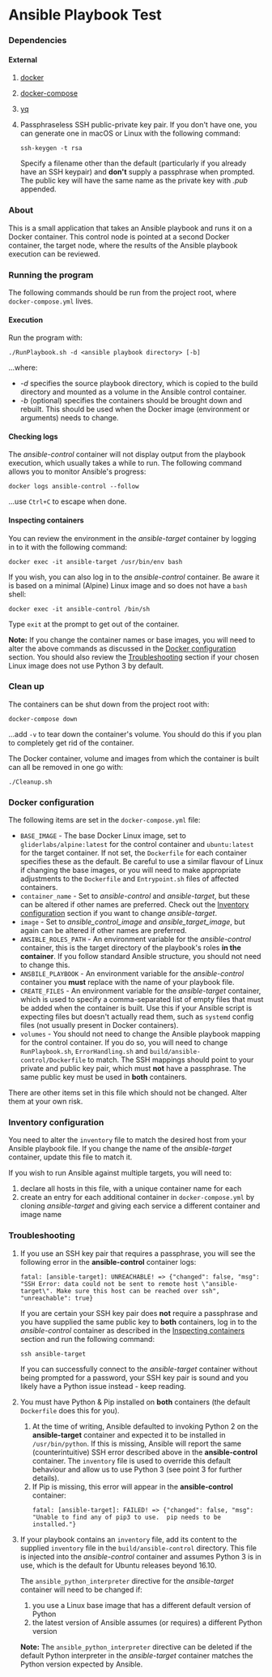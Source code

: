 # Ansible Playbook Test

### Dependencies
#### External
1. [docker](https://docs.docker.com)
2. [docker-compose](https://docs.docker.com/compose/)
3. [yq](http://mikefarah.github.io/yq/)
4. Passphraseless SSH public-private key pair.  If you don't have one, you can
   generate one in macOS or Linux with the following command:
  
   ```
   ssh-keygen -t rsa
   ```
  
   Specify a filename other than the default (particularly if you already have
   an SSH keypair) and **don't** supply a passphrase when prompted.  The public
   key will have the same name as the private key with *.pub* appended.

### About
This is a small application that takes an Ansible playbook and runs it on a
Docker container.  This control node is pointed at a second Docker container,
the target node, where the results of the Ansible playbook execution can be
reviewed.

### Running the program
The following commands should be run from the project root, where
`docker-compose.yml` lives.

#### Execution
Run the program with:

```
./RunPlaybook.sh -d <ansible playbook directory> [-b]
```

...where:
 
* *-d* specifies the source playbook directory, which is copied to the build
  directory and mounted as a volume in the Ansible control container.
* *-b* (optional) specifies the containers should be brought down and rebuilt.
  This should be used when the Docker image (environment or arguments) needs to
  change.

#### Checking logs  
The *ansible-control* container will not display output from the playbook
execution, which usually takes a while to run.  The following command allows you
to monitor Ansible's progress:

```
docker logs ansible-control --follow
```

...use `Ctrl+C` to escape when done.

#### Inspecting containers
You can review the environment in the *ansible-target* container by logging in
to it with the following command:

```
docker exec -it ansible-target /usr/bin/env bash
```

If you wish, you can also log in to the *ansible-control* container.  Be aware
it is based on a minimal (Alpine) Linux image and so does not have a `bash`
shell:

```
docker exec -it ansible-control /bin/sh
```

Type `exit` at the prompt to get out of the container.

**Note:** If you change the container names or base images, you will need to
alter the above commands as discussed in the [Docker
configuration](#docker-configuration) section.  You should also review the
[Troubleshooting](#troubleshooting) section if your chosen Linux image does not
use Python 3 by default.

### Clean up
The containers can be shut down from the project root with:

```
docker-compose down
```

...add `-v` to tear down the container's volume.  You should do this if you plan
to completely get rid of the container.

The Docker container, volume and images from which the container is built can
all be removed in one go with:

```
./Cleanup.sh
```

### Docker configuration
The following items are set in the `docker-compose.yml` file:

* `BASE_IMAGE` - The base Docker Linux image, set to `gliderlabs/alpine:latest`
  for the control container and `ubuntu:latest` for the target container.  If
  not set, the `Dockerfile` for each container specifies these as the default.
  Be careful to use a similar flavour of Linux if changing the base images, or
  you will need to make appropriate adjustments to the `Dockerfile` and
  `Entrypoint.sh` files of affected containers.
* `container_name` - Set to *ansible-control* and *ansible-target*, but these
  can be altered if other names are preferred.  Check out the [Inventory
  configuration](#inventory-configuration) section if you want to change
  *ansible-target*.
* `image` - Set to *ansible_control_image* and *ansible_target_image*, but again
  can be altered if other names are preferred.
* `ANSIBLE_ROLES_PATH` - An environment variable for the *ansible-control*
  container, this is the target directory of the playbook's roles **in the
  container**.  If you follow standard Ansible structure, you should not need to
  change this.
* `ANSBILE_PLAYBOOK` - An environment variable for the *ansible-control*
  container you **must** replace with the name of your playbook file.
* `CREATE_FILES` - An environment variable for the *ansible-target* container,
  which is used to specify a comma-separated list of empty files that must be
  added when the container is built.  Use this if your Ansible script is
  expecting files but doesn't actually read them, such as `systemd` config files
  (not usually present in Docker containers).
* `volumes` - You should not need to change the Ansible playbook mapping for the
  control container.  If you do so, you will need to change `RunPlaybook.sh`,
  `ErrorHandling.sh` and `build/ansible-control/Dockerfile` to match.  The SSH
  mappings should point to your private and public key pair, which must **not**
  have a passphrase.  The same public key must be used in **both** containers.

There are other items set in this file which should not be changed.  Alter them
at your own risk.

### Inventory configuration
You need to alter the `inventory` file to match the desired host from your
Ansible playbook file.  If you change the name of the *ansible-target*
container, update this file to match it.
  
If you wish to run Ansible against multiple targets, you will need to:
1. declare all hosts in this file, with a unique container name for each
2. create an entry for each additional container in `docker-compose.yml` by
   cloning *ansible-target* and giving each service a different container and
   image name

### Troubleshooting
1. If you use an SSH key pair that requires a passphrase, you will see the
   following error in the **ansible-control** container logs:
   ```
   fatal: [ansible-target]: UNREACHABLE! => {"changed": false, "msg": "SSH Error: data could not be sent to remote host \"ansible-target\". Make sure this host can be reached over ssh", "unreachable": true}
   ```
   If you are certain your SSH key pair does **not** require a passphrase and
   you have supplied the same public key to **both** containers, log in
   to the *ansible-control* container as described in the [Inspecting
   containers](#inspecting-containers) section and run the following command:
   ```
   ssh ansible-target
   ```
   If you can successfully connect to the *ansible-target* container without
   being prompted for a password, your SSH key pair is sound and you likely have
   a Python issue instead - keep reading.
2. You must have Python & Pip installed on **both** containers (the default
   `Dockerfile` does this for you).
    1. At the time of writing, Ansible defaulted to invoking Python 2 on the
       **ansible-target** container and expected
       it to be installed in `/usr/bin/python`.  If this is missing, Ansible
       will report the same (counterintuitive) SSH error described above in the
       **ansible-control** container.  The `inventory` file is used to override
       this default behaviour and allow us to use Python 3 (see point 3 for
       further details).
    2. If Pip is missing, this error will appear in the **ansible-control**
       container:
       ```
       fatal: [ansible-target]: FAILED! => {"changed": false, "msg": "Unable to find any of pip3 to use.  pip needs to be installed."}
       ```
3. If your playbook contains an `inventory` file, add its content to the
   supplied `inventory` file in the `build/ansible-control` directory. This file
   is injected into the *ansible-control* container and assumes Python 3 is in
   use, which is the default for Ubuntu releases beyond 16.10.
   
   The `ansible_python_interpreter` directive for the *ansible-target* container
   will need to be changed if:
    1. you use a Linux base image that has a different default version of
       Python
    2. the latest version of Ansible assumes (or requires) a different Python
       version
      
   **Note:**  The `ansible_python_interpreter` directive can be deleted if the
   default Python interpreter in the *ansible-target* container matches the
   Python version expected by Ansible.
 
